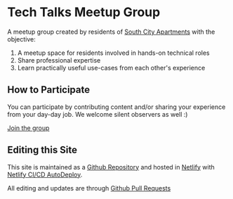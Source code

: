 # Tech Talks Meetup Group

A meetup group created by residents of [South City Apartments](http://sugruha.in/) with the objective:

1. A meetup space for residents involved in hands-on technical roles
2. Share professional expertise
3. Learn practically useful use-cases from each other's experience

## How to Participate

You can participate by contributing content and/or sharing your experience from your day-day job. We welcome silent observers as well :)

[Join the group](/how-to-join-telegram/)

## Editing this Site

This site is maintained as a [Github Repository](https://github.com/abhisek/tech-talks-web) and hosted in [Netlify](https://www.netlify.com/) with [Netlify CI/CD AutoDeploy](https://www.netlify.com/blog/2016/09/29/a-step-by-step-guide-deploying-on-netlify/).

All editing and updates are through [Github Pull Requests](https://help.github.com/en/github/collaborating-with-issues-and-pull-requests/creating-a-pull-request)
